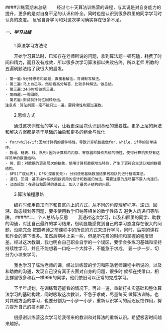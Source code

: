 ####训练营期末总结
　　经过七十天算法训练营的课程，与其说是对自身能力的提升，更多的是对自身不足的认识和补全。同时也是认识到很多群里的同学学习时认真的态度。
反省自身学习和对这次学习确实存在很多不足。<br>
##### 一、学习总结
　　1.算法学习方法论<br>

　　开始学习算法时，已知存在老师所说的问题，拿到算法题一顿死磕，耗费了时间和精力，而且没有成效，所以很多次学习算法都以失败告终。所以老师
所教的五遍刷题法给了我很大的启发。<br>

    - 第一遍:5分钟思考和读题，直接看解法。背诵默写解法。
    - 第二遍:马上自己写。然后看高分解答，比较多种解法，做总结。
    - 第三遍:24小时后做第三遍。
    - 第四遍:一周回顾。
    - 第五遍:面试前针对性回顾总结。
    注意点：算法刷题一定不能只过一遍。要持续性刷题过遍数。

　　2.思维方式<br>

　　通过这次训练营的学习，让我更深层次认识到基础的重要性。更多上层的解法和解决方案都是基于基础的抽象和更多的组合与优化

    - for/while/if:因为计算机的硬件特性，导致计算机智能做for、while、if等的简单操作。
    - 数组、链表、栈、队列:因为计算机的内存、寄存器和操作系统的特性，使得计算机天然有这样简单的数据结构。
    - 树、图：对数据的更高层次的抽象，使用计算机数据地址特性，产生了更符合生活认知的数据结构。
    - BFS(广度优先)、DFS(深度优先): 分别使用基础数据结果栈和队列进行搜索算法。
    - 递归、回溯：基于操作系统函数调用的设计和数据归纳法，需要注意的是尽量不要人肉递归。
    - 动态规划：在递归和回溯的基础上，加入了最优子结构的问题。

　　3.算法编程思路<br>

　　编程时使用自顶而下和自底向上的方式，从不同的角度理解程序。递归、回溯、动态规划等问题，要多使用数学归纳等相关的数学性质去
避免人肉递归等陷阱。
#####二、个人总结与反思
　　我通过这次学习，以及和群里的同学、助教的沟通，对比自己最终的学习结果，很明显能感觉到自己的学习态度存在很大的问题，没能完全
按照老师之前课程中的所说的方式来进行学习，同时，后期的课程和作业的落下很多。虽然后期补上来一些，但是所花费的时间和掌握的程度很
差。经过这次教训，我也明白自己职业自学的一个误区，要学会多练习基础和坚持持续性学习，并且不能想着一口吃一个大胖子，不能急于求成。
要一步一步，切分为小块来学习。<br>

　　我也学习了陈浩老师的课，经过训练营的学习和陈浩老师课程中所说的，以及和助教的沟通，发现自己没有真正去面对自身的问题，很多时
候都在找借口，相比群里很多和我一样996的同学，他们依旧可以正常的完成学习。<br>

　　下半年规划，在训练营还能看的情况下，再过一遍，重新打扎实基础和整体算法学习的基础构建，同时吸取这次教训，不急于求成，尽量每天
做算法训练。也对其他方面的学习，也要分割为一小步一小步，重新认识学习的延迟反馈作用，努力提升自己的技术能力。<br>

　　很感谢训练营这次学习给我带来的教训和对算法的重新认识。希望极客时间越来越好。
